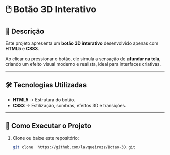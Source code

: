 # 🖱️ Botão 3D Interativo

## 📌 Descrição
Este projeto apresenta um **botão 3D interativo** desenvolvido apenas com **HTML5** e **CSS3**.  

Ao clicar ou pressionar o botão, ele simula a sensação de **afundar na tela**, criando um efeito visual moderno e realista, ideal para interfaces criativas.  

---

## 🛠 Tecnologias Utilizadas
- **HTML5** → Estrutura do botão.  
- **CSS3** → Estilização, sombras, efeitos 3D e transições.  

---

## 🚀 Como Executar o Projeto
1. Clone ou baixe este repositório:  
   ```bash
   git clone  https://github.com/lavqueirozz/Botao-3D.git
